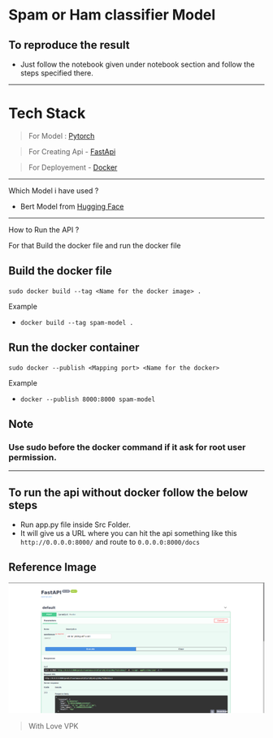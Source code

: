 # Spam or Ham classifier Model 

## To reproduce the result 

- Just follow the notebook given under notebook section and follow the steps specified there.
---

# Tech Stack
> For Model : [Pytorch](https://pytorch.org/)

> For Creating Api - [FastApi](https://fastapi.tiangolo.com/)

> For Deployement - [Docker](https://www.docker.com/)
---
Which Model i have used ?
- Bert Model from [Hugging Face](https://huggingface.co/) 

---
How to Run the API ?

For that Build the docker file and run the docker file

## Build the docker file 
`sudo docker build --tag <Name for the docker image> .`

Example
 - `docker build --tag spam-model .`

## Run the docker container
`sudo docker --publish <Mapping port> <Name for the docker>`

Example

- `docker --publish 8000:8000 spam-model`

## Note 
### Use  sudo before the docker command if it ask for root user permission. 
---

## To run the api without docker follow the below steps


- Run app.py file inside Src Folder.
- It will give us a URL where you can hit the api something like this `http://0.0.0.0:8000/` and route to `0.0.0.0:8000/docs`

## Reference Image
![Api UI](images/image1.png)

> With Love VPK